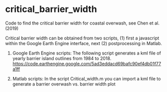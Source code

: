 # critical_barrier_width
Code to find the critical barrier width for coastal overwash, see Chen et al. (2019)


Critical barrier width can be obtained from two scripts, (1) first a javascript within the Google Earth Engine interface, next (2) postprocessing in Matlab.

1. Google Earth Engine scripts:
The following script generates a kml file of yearly barrier island outlines from 1984 to 2018.
https://code.earthengine.google.com/5ad3eddacd69bafc90ef4db01f77a1ff

2. Matlab scripts:
In the script Critical_width.m you can import a kml file to generate a barrier overwash vs. barrier width plot


